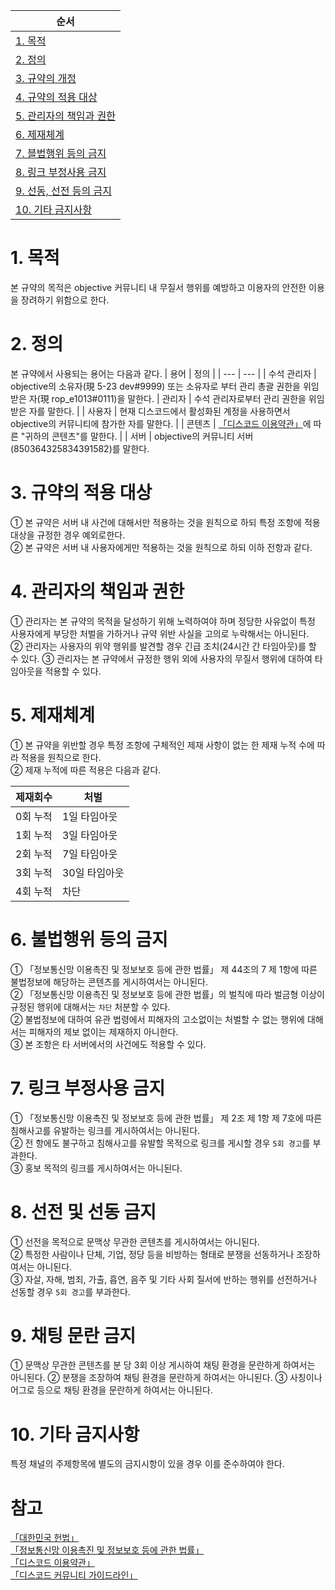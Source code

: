 | 순서 |
| --- |
|[1. 목적](https://github.com/objectiveTM/terms/blob/main/community.md#1-목적)|
|[2. 정의](https://github.com/objectiveTM/terms/blob/main/community.md#2-정의)|
|[3. 규약의 개정](https://github.com/objectiveTM/terms/blob/main/community.md#3-규약의-개정)|
|[4. 규약의 적용 대상](https://github.com/objectiveTM/terms/blob/main/community.md#4-규약의-적용-대상)|
|[5. 관리자의 책임과 권한](https://github.com/objectiveTM/terms/blob/main/community.md#5-관리자의-책임과-권한)|
|[6. 제재체계](https://github.com/objectiveTM/terms/blob/main/community.md#6-제재체계)|
|[7. 블법행위 등의 금지](https://github.com/objectiveTM/terms/blob/main/community.md#7-불법행위-등의-금지)|
|[8. 링크 부정사용 금지](https://github.com/objectiveTM/terms/blob/main/community.md#8-링크-부정사용-금지)|
|[9. 선동, 선전 등의 금지](https://github.com/objectiveTM/terms/blob/main/community.md#9-선동-선전-등의-금지)|
|[10. 기타 금지사항](https://github.com/objectiveTM/terms/blob/main/community.md#10-기타-금지사항)|

# 1. 목적
본 규약의 목적은 objective 커뮤니티 내 무질서 행위를 예방하고 이용자의 안전한 이용을 장려하기 위함으로 한다.

# 2. 정의
본 규약에서 사용되는 용어는 다음과 같다.
| 용어 | 정의 |
| --- | --- |
| 수석 관리자 | objective의 소유자(現 5-23 dev#9999) 또는 소유자로 부터 관리 총괄 권한을 위임받은 자(現 rop_e1013#0111)을 말한다.
| 관리자 | 수석 관리자로부터 관리 권한을 위임받은 자를 말한다. |
| 사용자 | 현재 디스코드에서 활성화된 계정을 사용하면서 objective의 커뮤니티에 참가한 자를 말한다. |
| 콘텐츠 | [「디스코드 이용약관」](https://discord.com/terms#your-content)에 따른 "귀하의 콘텐츠"를 말한다. |
| 서버 | objective의 커뮤니티 서버(850364325834391582)를 말한다.

# 3. 규약의 적용 대상
① 본 규약은 서버 내 사건에 대해서만 적용하는 것을 원칙으로 하되 특정 조항에 적용 대상을 규정한 경우 예외로한다.</br>
② 본 규약은 서버 내 사용자에게만 적용하는 것을 원칙으로 하되 이하 전항과 같다.

# 4. 관리자의 책임과 권한
① 관리자는 본 규약의 목적을 달성하기 위해 노력하여야 하며 정당한 사유없이 특정 사용자에게 부당한 처벌을 가하거나 규약 위반 사실을 고의로 누락해서는 아니된다.</br>
② 관리자는 사용자의 위약 행위를 발견할 경우 긴급 조치(24시간 간 타임아웃)를 할 수 있다.
③ 관리자는 본 규약에서 규정한 행위 외에 사용자의 무질서 행위에 대하여 타임아웃을 적용할 수 있다.</br>

# 5. 제재체계
① 본 규약을 위반할 경우 특정 조항에 구체적인 제재 사항이 없는 한 제재 누적 수에 따라 적용을 원칙으로 한다.<br/>
② 제재 누적에 따른 적용은 다음과 같다.

| 제재회수 | 처벌 |
| --- | --- |
| 0회 누적 | 1일 타임아웃 |
| 1회 누적 | 3일 타임아웃 |
| 2회 누적 | 7일 타임아웃 |
| 3회 누적 | 30일 타임아웃 |
| 4회 누적 | 차단 |

# 6. 불법행위 등의 금지
① 「정보통신망 이용촉진 및 정보보호 등에 관한 법률」 제 44조의 7 제 1항에 따른 불법정보에 해당하는 콘텐츠를 게시하여서는 아니된다.<br/>
② 「정보통신망 이용촉진 및 정보보호 등에 관한 법률」의 벌칙에 따라 벌금형 이상이 규정된 행위에 대해서는 `차단` 처분할 수 있다.</br>
② 불법정보에 대하여 유관 법령에서 피해자의 고소없이는 처벌할 수 없는 행위에 대해서는 피해자의 제보 없이는 제재하지 아니한다.<br/>
③ 본 조항은 타 서버에서의 사건에도 적용할 수 있다.

# 7. 링크 부정사용 금지
① 「정보통신망 이용촉진 및 정보보호 등에 관한 법률」 제 2조 제 1항 제 7호에 따른 침해사고를 유발하는 링크를 게시하여서는 아니된다.<br/>
② 전 항에도 불구하고 침해사고를 유발할 목적으로 링크를 게시할 경우 `5회 경고`를 부과한다.<br/>
③ 홍보 목적의 링크를 게시하여서는 아니된다.

# 8. 선전 및 선동 금지
① 선전을 목적으로 문맥상 무관한 콘텐츠를 게시하여서는 아니된다.<br/>
② 특정한 사람이나 단체, 기업, 정당 등을 비방하는 형태로 분쟁을 선동하거나 조장하여서는 아니된다.<br/>
③ 자살, 자해, 범죄, 가출, 흡연, 음주 및 기타 사회 질서에 반하는 행위를 선전하거나 선동할 경우 `5회 경고`를 부과한다.<br/>

# 9. 채팅 문란 금지
① 문맥상 무관한 콘텐츠를 분 당 3회 이상 게시하여 채팅 환경을 문란하게 하여서는 아니된다.
② 분쟁을 조장하여 채팅 환경을 문란하게 하여서는 아니된다.
③ 사칭이나 어그로 등으로 채팅 환경을 문란하게 하여서는 아니된다.

# 10. 기타 금지사항
특정 채널의 주제항목에 별도의 금지시항이 있을 경우 이를 준수하여야 한다.<br/>

# 참고
[「대한민국 헌법」](https://www.law.go.kr/법령/대한민국헌법)</br>
[「정보통신망 이용촉진 및 정보보호 등에 관한 법률」](https://www.law.go.kr/법령/정보통신망이용촉진및정보보호등에관한법률)</br>
[「디스코드 이용약관」](https://discord.com/terms)</br>
[「디스코드 커뮤니티 가이드라인」](https://discord.com/guidelines)
